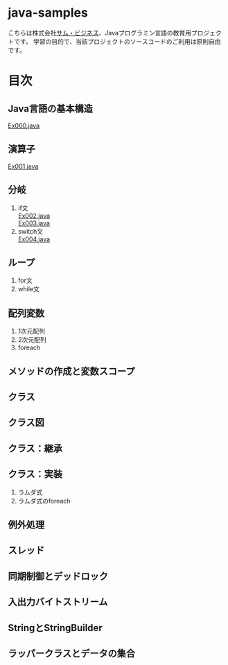 # java-samples
こちらは株式会社[サム・ビジネス](http://www.thumb-biz.co.jp/)、Javaプログラミン言語の教育用プロジェクトです。
学習の目的で、当該プロジェクトのソースコードのご利用は原則自由です。

# 目次
## Java言語の基本構造
  [Ex000.java](https://github.com/thumb-biz/java-samples/blob/master/src/main/java/jp/co/thumb_biz/java/samples/Ex000.java)  
## 演算子
  [Ex001.java](https://github.com/thumb-biz/java-samples/blob/master/src/main/java/jp/co/thumb_biz/java/samples/Ex001.java)  
## 分岐
1. if文  
  [Ex002.java](https://github.com/thumb-biz/java-samples/blob/master/src/main/java/jp/co/thumb_biz/java/samples/Ex002.java)  
  [Ex003.java](https://github.com/thumb-biz/java-samples/blob/master/src/main/java/jp/co/thumb_biz/java/samples/Ex003.java)  
1. switch文  
  [Ex004.java](https://github.com/thumb-biz/java-samples/blob/master/src/main/java/jp/co/thumb_biz/java/samples/Ex004.java)  
## ループ
1. for文
1. while文
## 配列変数
1. 1次元配列
1. 2次元配列
1. foreach
## メソッドの作成と変数スコープ
## クラス
## クラス図
## クラス：継承
## クラス：実装
1. ラムダ式
1. ラムダ式のforeach
## 例外処理
## スレッド
## 同期制御とデッドロック
## 入出力バイトストリーム
## StringとStringBuilder
## ラッパークラスとデータの集合
